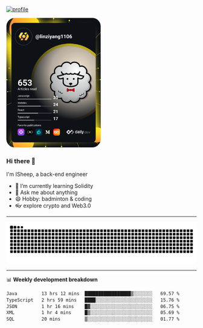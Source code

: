 [![profile](https://user-images.githubusercontent.com/54968314/208005045-e4b42f3b-833d-4242-bfcc-e764865553a2.svg)](https://www.calligrapher.ai/)

<a href="https://app.daily.dev/linziyang1106"><img src="/devcard.png" width="250" alt="ISheep's Dev Card"/></a>

### Hi there 🐏

I'm ISheep, a back-end engineer

- 🔭 I’m currently learning Solidity
- 💬 Ask me about anything
- 😄 Hobby: badminton & coding
- 👓 explore crypto and Web3.0

-------

![](https://raw.githubusercontent.com/ISheepp/ISheepp/output/github-contribution-grid-snake.svg)

-------

📊 **Weekly development breakdown**
<!--START_SECTION:waka-->

```txt
Java         13 hrs 12 mins  █████████████████▒░░░░░░░   69.57 %
TypeScript   2 hrs 59 mins   ████░░░░░░░░░░░░░░░░░░░░░   15.76 %
JSON         1 hr 16 mins    █▓░░░░░░░░░░░░░░░░░░░░░░░   06.75 %
XML          1 hr 4 mins     █▒░░░░░░░░░░░░░░░░░░░░░░░   05.69 %
SQL          20 mins         ▒░░░░░░░░░░░░░░░░░░░░░░░░   01.77 %
```

<!--END_SECTION:waka-->
